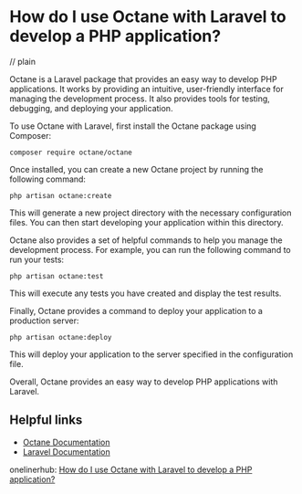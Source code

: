 # How do I use Octane with Laravel to develop a PHP application?
// plain

Octane is a Laravel package that provides an easy way to develop PHP applications. It works by providing an intuitive, user-friendly interface for managing the development process. It also provides tools for testing, debugging, and deploying your application.

To use Octane with Laravel, first install the Octane package using Composer:

```
composer require octane/octane
```

Once installed, you can create a new Octane project by running the following command:

```
php artisan octane:create
```

This will generate a new project directory with the necessary configuration files. You can then start developing your application within this directory.

Octane also provides a set of helpful commands to help you manage the development process. For example, you can run the following command to run your tests:

```
php artisan octane:test
```

This will execute any tests you have created and display the test results.

Finally, Octane provides a command to deploy your application to a production server:

```
php artisan octane:deploy
```

This will deploy your application to the server specified in the configuration file.

Overall, Octane provides an easy way to develop PHP applications with Laravel.

## Helpful links

- [Octane Documentation](https://octane.readthedocs.io/en/latest/)
- [Laravel Documentation](https://laravel.com/docs)

onelinerhub: [How do I use Octane with Laravel to develop a PHP application?](https://onelinerhub.com/php-laravel/how-do-i-use-octane-with-laravel-to-develop-a-php-application)